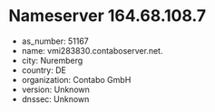 # Nameserver 164.68.108.7

* as_number: 51167
* name: vmi283830.contaboserver.net.
* city: Nuremberg
* country: DE
* organization: Contabo GmbH
* version: Unknown
* dnssec: Unknown
